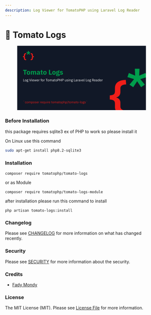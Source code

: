 ```yaml
---
description: Log Viewer for TomatoPHP using Laravel Log Reader
---
```


# 📕 Tomato Logs

<figure><img src="../.gitbook/assets/screenshot (16).png" alt=""><figcaption></figcaption></figure>

### Before Installation

this package requires sqlite3 ex of PHP to work so please install it&#x20;

On Linux use this command&#x20;

```bash
sudo apt-get install php8.2-sqlite3
```

### Installation

```
composer require tomatophp/tomato-logs
```

or as Module

```
composer require tomatophp/tomato-logs-module
```

after installation please run this command to install

```
php artisan tomato-logs:install
```

### Changelog

Please see [CHANGELOG](https://github.com/tomatophp/tomato-logs/blob/master/CHANGELOG.md) for more information on what has changed recently.

### Security

Please see [SECURITY](https://github.com/tomatophp/tomato-logs/blob/master/SECURITY.md) for more information about the security.

### Credits

* [Fady Mondy](https://www.github.com/3x1io)

### License

The MIT License (MIT). Please see [License File](https://github.com/tomatophp/tomato-logs/blob/master/LICENSE.md) for more information.
